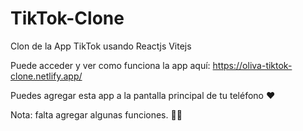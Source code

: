 # TikTok-Clone
Clon de la App TikTok usando Reactjs Vitejs

Puede acceder y ver como funciona la app aquí: https://oliva-tiktok-clone.netlify.app/

Puedes agregar esta app a la pantalla principal de tu teléfono ♥

Nota: falta agregar algunas funciones. 💖💖


